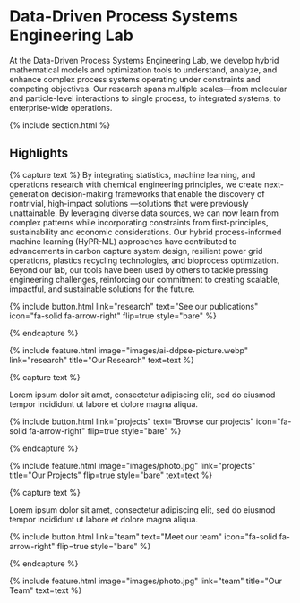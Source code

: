 ---
---

# Data-Driven Process Systems Engineering Lab

At the Data-Driven Process Systems Engineering Lab, we develop hybrid mathematical models and optimization tools to understand, analyze, and enhance complex process systems operating under constraints and competing objectives. Our research spans multiple scales—from molecular and particle-level interactions to single process, to integrated systems, to enterprise-wide operations. 

{% include section.html %}

## Highlights

{% capture text %}
By integrating statistics, machine learning, and operations research with chemical engineering principles, we create next-generation decision-making frameworks that enable the discovery of nontrivial, high-impact solutions —solutions that were previously unattainable. By leveraging diverse data sources, we can now learn from complex patterns while incorporating constraints from first-principles, sustainability and economic considerations. Our hybrid process-informed machine learning (HyPR-ML) approaches have contributed to advancements in carbon capture system design, resilient power grid operations, plastics recycling technologies, and bioprocess optimization. Beyond our lab, our tools have been used by others to tackle pressing engineering challenges, reinforcing our commitment to creating scalable, impactful, and sustainable solutions for the future.

{%
  include button.html
  link="research"
  text="See our publications"
  icon="fa-solid fa-arrow-right"
  flip=true
  style="bare"
%}

{% endcapture %}

{%
  include feature.html
  image="images/ai-ddpse-picture.webp"
  link="research"
  title="Our Research"
  text=text
%}

{% capture text %}

Lorem ipsum dolor sit amet, consectetur adipiscing elit, sed do eiusmod tempor incididunt ut labore et dolore magna aliqua.

{%
  include button.html
  link="projects"
  text="Browse our projects"
  icon="fa-solid fa-arrow-right"
  flip=true
  style="bare"
%}

{% endcapture %}

{%
  include feature.html
  image="images/photo.jpg"
  link="projects"
  title="Our Projects"
  flip=true
  style="bare"
  text=text
%}

{% capture text %}

Lorem ipsum dolor sit amet, consectetur adipiscing elit, sed do eiusmod tempor incididunt ut labore et dolore magna aliqua.

{%
  include button.html
  link="team"
  text="Meet our team"
  icon="fa-solid fa-arrow-right"
  flip=true
  style="bare"
%}

{% endcapture %}

{%
  include feature.html
  image="images/photo.jpg"
  link="team"
  title="Our Team"
  text=text
%}
